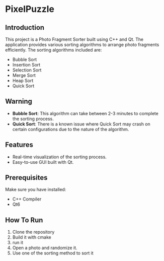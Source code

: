 # PixelPuzzle

## Introduction

This project is a Photo Fragment Sorter built using C++ and Qt. The application provides various sorting algorithms to arrange photo fragments efficiently. The sorting algorithms included are:

- Bubble Sort
- Insertion Sort
- Selection Sort
- Merge Sort
- Heap Sort
- Quick Sort

## Warning
- **Bubble Sort**: This algorithm can take between 2-3 minutes to complete the sorting process.
- **Quick Sort**: There is a known issue where Quick Sort may crash on certain configurations due to the nature of the algorithm.


## Features
- Real-time visualization of the sorting process.
- Easy-to-use GUI built with Qt.

## Prerequisites

Make sure you have installed:

- C++ Compiler
- Qt6 

## How To Run

1. Clone the repository
2. Build it with cmake
3. run it
4. Open a photo and randomize it.
5. Use one of the sorting method to sort it
